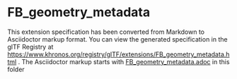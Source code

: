 <!--
Copyright 2022 The Khronos Group Inc.
SPDX-License-Identifier: LicenseRef-KhronosSpecCopyright
-->

# FB_geometry_metadata

This extension specification has been converted from Markdown to Asciidoctor markup format.
You can view the generated specification in the glTF Registry at
https://www.khronos.org/registry/glTF/extensions/FB_geometry_metadata.html .
The Asciidoctor markup starts with [FB_geometry_metadata.adoc](FB_geometry_metadata.adoc) in this folder
